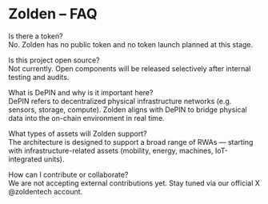 # Zolden – FAQ

Is there a token?  
No. Zolden has no public token and no token launch planned at this stage.

Is this project open source?  
Not currently. Open components will be released selectively after internal testing and audits.

What is DePIN and why is it important here?  
DePIN refers to decentralized physical infrastructure networks (e.g. sensors, storage, compute). Zolden aligns with DePIN to bridge physical data into the on-chain environment in real time.

What types of assets will Zolden support?  
The architecture is designed to support a broad range of RWAs — starting with infrastructure-related assets (mobility, energy, machines, IoT-integrated units).

How can I contribute or collaborate?  
We are not accepting external contributions yet. Stay tuned via our official X @zoldentech account.
